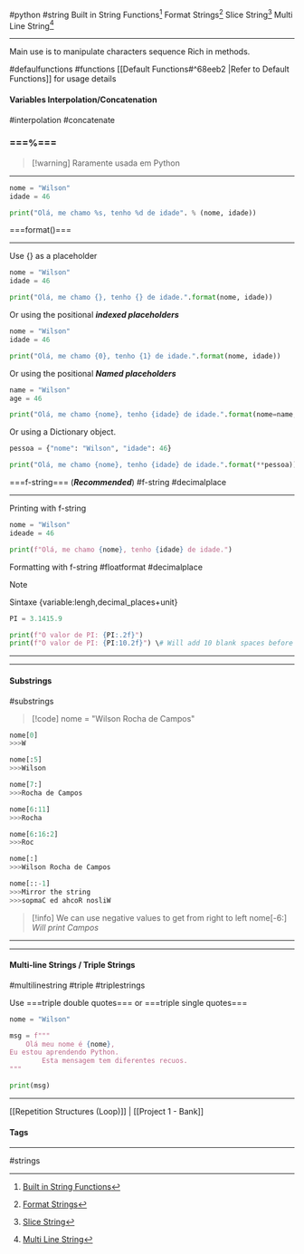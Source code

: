 #python  #string
Built in String Functions[^1]
Format Strings[^2]
Slice String[^3]
Multi Line String[^4]
***
Main use is to manipulate characters sequence
Rich in methods.

#defaulfunctions #functions
[[Default Functions#^68eeb2 |Refer to Default Functions]] for usage details




#### Variables Interpolation/Concatenation
#interpolation #concatenate

### ===%===
>[!warning] Raramente usada em Python

***
```python
nome = "Wilson"
idade = 46

print("Olá, me chamo %s, tenho %d de idade". % (nome, idade))
```

===format()===
***
Use {} as a placeholder
```python
nome = "Wilson"
idade = 46

print("Olá, me chamo {}, tenho {} de idade.".format(nome, idade))
```

Or using the positional ***indexed placeholders***
```python
nome = "Wilson"
idade = 46

print("Olá, me chamo {0}, tenho {1} de idade.".format(nome, idade))
```

Or using the positional ***Named placeholders***
```python
name = "Wilson"
age = 46

print("Olá, me chamo {nome}, tenho {idade} de idade.".format(nome=name, idade=age))
```

Or using a Dictionary object.
```python
pessoa = {"nome": "Wilson", "idade": 46}

print("Olá, me chamo {nome}, tenho {idade} de idade.".format(**pessoa))
```


===f-string=== (***Recommended***)
#f-string #decimalplace
***
Printing with f-string
```python
nome = "Wilson"
ideade = 46

print(f"Olá, me chamo {nome}, tenho {idade} de idade.")
```

Formatting with f-string #floatformat #decimalplace
>[!note]
>Sintaxe
>{variable:lengh,decimal_places+unit}

```python
PI = 3.1415.9

print(f"O valor de PI: {PI:.2f}")
print(f"O valor de PI: {PI:10.2f}") \# Will add 10 blank spaces before the value
```

***
***

#### Substrings
#substrings

>[!code] nome = "Wilson Rocha de Campos"

```python
nome[0]
>>>W

nome[:5]
>>>Wilson

nome[7:]
>>>Rocha de Campos

nome[6:11]
>>>Rocha

nome[6:16:2]
>>>Roc

nome[:]
>>>Wilson Rocha de Campos

nome[::-1]
>>>Mirror the string
>>>sopmaC ed ahcoR nosliW


```

>[!info] We can use negative values to get from right to left
>nome[-6:]
>*Will print Campos*


***
***

#### Multi-line Strings / Triple Strings
#multilinestring #triple #triplestrings

Use ===triple double quotes=== or ===triple single quotes===

```python
nome = "Wilson"

msg = f"""
	Olá meu nome é {nome},
Eu estou aprendendo Python.
		Esta mensagem tem diferentes recuos.
"""

print(msg)
```



***
[[Repetition Structures (Loop)]] | [[Project 1 - Bank]]
#### Tags
***
#strings 

[^1]: [Built in String Functions](https://github.com/digitalinnovationone/trilha-python-dio/blob/main/00%20-%20Fundamentos/string_1.py)
[^2]: [Format Strings](https://github.com/digitalinnovationone/trilha-python-dio/blob/main/00%20-%20Fundamentos/string_2.py)
[^3]: [Slice String](https://github.com/digitalinnovationone/trilha-python-dio/blob/main/00%20-%20Fundamentos/string_3.py)
[^4]: [Multi Line String](https://github.com/digitalinnovationone/trilha-python-dio/blob/main/00%20-%20Fundamentos/string_4.py)
